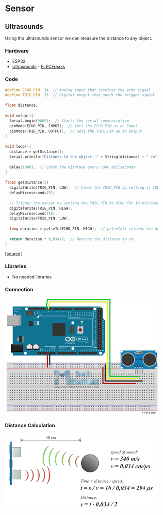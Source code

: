 # Sensor
## Ultrasounds
Using the ultrasounds sensor we can measure the distance to any object.

### Hardware
* ESP32
* [Ultrasounds](docs/datasheet_ultrasounds.pdf) - [ELECFreaks](https://cdn.sparkfun.com/datasheets/Sensors/Proximity/HCSR04.pdf)

### Code
```cpp
#define ECHO_PIN  34  // Analog input that receives the echo signal
#define TRIG_PIN  33  // Digital output that sends the trigger signal

float distance;

void setup(){
  Serial.begin(9600);  // Starts the serial communication
  pinMode(ECHO_PIN, INPUT);  // Sets the ECHO_PIN as an Input
  pinMode(TRIG_PIN, OUTPUT);  // Sets the TRIG_PIN as an Output
}

void loop(){
  distance = getDistance(); 
  Serial.println("Distance to the object: " + String(distance) + " cm");
  
  delay(1000);  // Check the disntace every 1000 miliseconds
}

float getDistance(){
  digitalWrite(TRIG_PIN, LOW);  // Clear the TRIG_PIN by setting it LOW
  delayMicroseconds(5);

  // Trigger the sensor by setting the TRIG_PIN to HIGH for 10 microseconds
  digitalWrite(TRIG_PIN, HIGH);
  delayMicroseconds(10);
  digitalWrite(TRIG_PIN, LOW);

  long duration = pulseIn(ECHO_PIN, HIGH);  // pulseIn() returns the duration (length of the pulse) in microseconds
  
  return duration * 0,034/2;  // Returns the distance in cm
}
```
[[source]](ultrasounds.ino)

### Libraries
* No needed libraries

### Connection 
![Calculation image](docs/connection.png)

### Distance Calculation
![Calculation image](docs/distance_calculation.png)